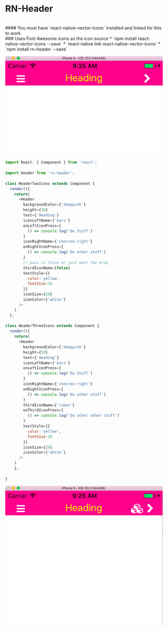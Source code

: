 # RN-Header
<br>
#### You must have `react-native-vector-icons` installed and linked for this to work
<br>
### Uses Font Awesome icons as the icon source
* `npm install react-native-vector-icons --save`
* `react-native link react-native-vector-icons`
* `npm install rn-header --save`

![Two Icons](./TwoIcons.png "Two Icons")

```js
import React, { Component } from 'react';

import Header from 'rn-header';

class HeaderTwoIcons extends Component {
  render(){
    return(
      <Header
        backgroundColor={'deeppink'}
        height={50}
        text={'Heading'}
        iconLeftName={'bars'}
        onLeftIconPress={
          () => console.log('Do Stuff')
        }
        iconRightName={'chevron-right'}
        onRightIconPress={
          () => console.log('Do other stuff')
        }
        // pass in false or just omit the prop
        thirdIconName={false}
        textStyle={{
          color:'yellow',
          fontSize:20
        }}
        iconSize={20}
        iconColor={'white'}
      />
    )
  };

class HeaderThreeIcons extends Component {
  render(){
    return(
      <Header
        backgroundColor={'deeppink'}
        height={50}
        text={'Heading'}
        iconLeftName={'bars'}
        onLeftIconPress={
          () => console.log('Do Stuff')
        }
        iconRightName={'chevron-right'}
        onRightIconPress={
          () => console.log('Do other stuff')
        }
        thirdIconName={'cubes'}
        onThirdIconPress={
          () => console.log('Do other other stuff')
        }
        textStyle={{
          color:'yellow',
          fontSize:20
        }}
        iconSize={20}
        iconColor={'white'}
      />
    )
    };

}
```

![Two Icons](./ThreeIcons.png "Two Icons")
